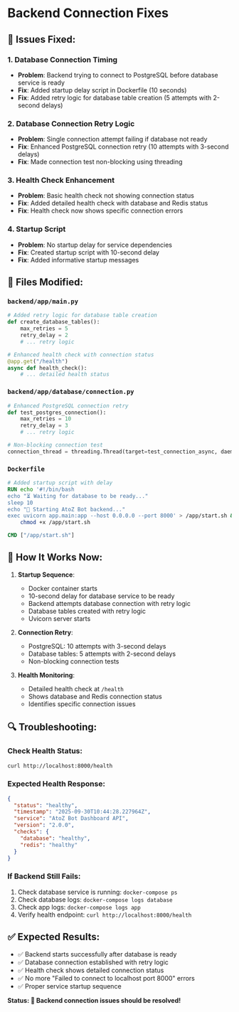 # Backend Connection Fixes

## 🔧 **Issues Fixed:**

### 1. **Database Connection Timing**
- **Problem**: Backend trying to connect to PostgreSQL before database service is ready
- **Fix**: Added startup delay script in Dockerfile (10 seconds)
- **Fix**: Added retry logic for database table creation (5 attempts with 2-second delays)

### 2. **Database Connection Retry Logic**
- **Problem**: Single connection attempt failing if database not ready
- **Fix**: Enhanced PostgreSQL connection retry (10 attempts with 3-second delays)
- **Fix**: Made connection test non-blocking using threading

### 3. **Health Check Enhancement**
- **Problem**: Basic health check not showing connection status
- **Fix**: Added detailed health check with database and Redis status
- **Fix**: Health check now shows specific connection errors

### 4. **Startup Script**
- **Problem**: No startup delay for service dependencies
- **Fix**: Created startup script with 10-second delay
- **Fix**: Added informative startup messages

## 📁 **Files Modified:**

### `backend/app/main.py`
```python
# Added retry logic for database table creation
def create_database_tables():
    max_retries = 5
    retry_delay = 2
    # ... retry logic

# Enhanced health check with connection status
@app.get("/health")
async def health_check():
    # ... detailed health status
```

### `backend/app/database/connection.py`
```python
# Enhanced PostgreSQL connection retry
def test_postgres_connection():
    max_retries = 10
    retry_delay = 3
    # ... retry logic

# Non-blocking connection test
connection_thread = threading.Thread(target=test_connection_async, daemon=True)
```

### `Dockerfile`
```dockerfile
# Added startup script with delay
RUN echo '#!/bin/bash
echo "⏳ Waiting for database to be ready..."
sleep 10
echo "🚀 Starting AtoZ Bot backend..."
exec uvicorn app.main:app --host 0.0.0.0 --port 8000' > /app/start.sh && \
    chmod +x /app/start.sh

CMD ["/app/start.sh"]
```

## 🚀 **How It Works Now:**

1. **Startup Sequence**:
   - Docker container starts
   - 10-second delay for database service to be ready
   - Backend attempts database connection with retry logic
   - Database tables created with retry logic
   - Uvicorn server starts

2. **Connection Retry**:
   - PostgreSQL: 10 attempts with 3-second delays
   - Database tables: 5 attempts with 2-second delays
   - Non-blocking connection tests

3. **Health Monitoring**:
   - Detailed health check at `/health`
   - Shows database and Redis connection status
   - Identifies specific connection issues

## 🔍 **Troubleshooting:**

### Check Health Status:
```bash
curl http://localhost:8000/health
```

### Expected Health Response:
```json
{
  "status": "healthy",
  "timestamp": "2025-09-30T10:44:28.227964Z",
  "service": "AtoZ Bot Dashboard API",
  "version": "2.0.0",
  "checks": {
    "database": "healthy",
    "redis": "healthy"
  }
}
```

### If Backend Still Fails:
1. Check database service is running: `docker-compose ps`
2. Check database logs: `docker-compose logs database`
3. Check app logs: `docker-compose logs app`
4. Verify health endpoint: `curl http://localhost:8000/health`

## ✅ **Expected Results:**

- ✅ Backend starts successfully after database is ready
- ✅ Database connection established with retry logic
- ✅ Health check shows detailed connection status
- ✅ No more "Failed to connect to localhost port 8000" errors
- ✅ Proper service startup sequence

**Status: 🎉 Backend connection issues should be resolved!**
